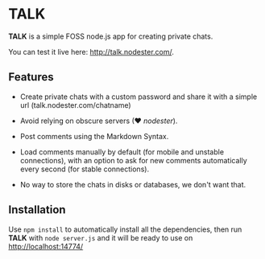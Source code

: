 TALK
====

**TALK** is a simple FOSS node.js app for creating private chats.

You can test it live here: <http://talk.nodester.com/>.

Features
--------

- Create private chats with a custom password and share it with a simple url (talk.nodester.com/chatname)

- Avoid relying on obscure servers (&hearts; *nodester*).

- Post comments using the Markdown Syntax.

- Load comments manually by default (for mobile and unstable connections), with an option to ask for new comments automatically every second (for stable connections).

- No way to store the chats in disks or databases, we don't want that.


Installation
------------

Use `npm install` to automatically install all the dependencies, then run **TALK** with `node server.js` and it will be ready to use on <http://localhost:14774/>
